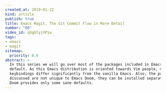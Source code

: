 ```yaml
---
created_at: 2019-01-22
kind: article
publish: true
title: Emacs Magit, The Git Commit Flow in More Detail
number: "00"
video_id: qXgGtyjXPiw
tags:
- emacs
- magit 
sitemap:
  priority: 0.6
abstract: >
  In this series we will go over most of the packages included in Emacs Doom by
  default. As this Emacs distribution is oriented towards Vim people, most of the
  keybindings differ significantly from the vanilla Emacs. Also, the packages
  discussed are not unique to Emacs Doom, they can be installed separately; Emacs
  Doom provides only some sane defaults.
---
```

